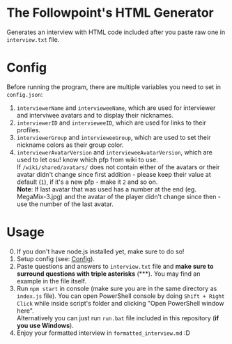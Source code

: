 # The Followpoint's HTML Generator

Generates an interview with HTML code included after you paste raw one in `interview.txt` file.

# Config

Before running the program, there are multiple variables you need to set in `config.json`:

1. `interviewerName` and `intervieweeName`, which are used for interviewer and interviwee avatars and to display their nicknames.
2. `interviewerID` and `intervieweeID`, which are used for links to their profiles.
3.  `interviewerGroup` and `intervieweeGroup`, which are used to set their nickname colors as their group color.
4. `interviewerAvatarVersion` and `intervieweeAvatarVersion`, which are used to let osu! know which pfp from wiki to use.
<br>If `/wiki/shared/avatars/` does not contain either of the avatars or their avatar didn't change since first addition - please keep their value at default (`1`), if it's a new pfp - make it `2` and so on.
<br>**Note**: If last avatar that was used has a number at the end (eg. MegaMix-3.jpg) and the avatar of the player didn't change since then - use the number of the last avatar.

# Usage

0. If you don't have node.js installed yet, make sure to do so!
1. Setup config (see: [Config](#config)).
2. Paste questions and answers to `interview.txt` file and **make sure to surround questions with triple asterisks** (\*\*\*). You may find an example in the file itself.
3. Run `npm start` in console (make sure you are in the same directory as `index.js` file). You can open PowerShell console by doing `Shift + Right Click` while inside script's folder and clicking "Open PowerShell window here".
<br>Alternatively you can just run `run.bat` file included in this repository (**if you use Windows**).
4. Enjoy your formatted interview in `formatted_interview.md` :D